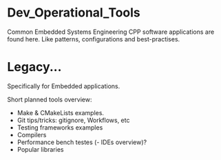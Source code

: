 # Dev_Operational_Tools

Common Embedded Systems Engineering CPP software applications are found here. 
Like patterns, configurations and best-practises. 

# Legacy...
Specifically for Embedded applications.

Short planned tools overview:
- Make & CMakeLists examples.
- Git tips/tricks: gitignore, Workflows, etc
- Testing frameworks examples
- Compilers
- Performance bench testes
(- IDEs overview)?
- Popular libraries
